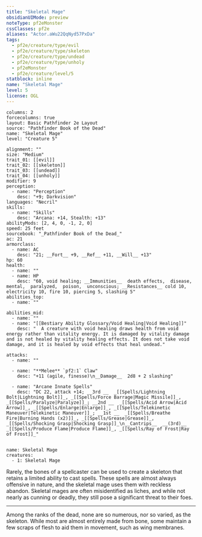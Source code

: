 ```yaml
---
title: "Skeletal Mage"
obsidianUIMode: preview
noteType: pf2eMonster
cssClasses: pf2e
aliases: "Actor.aWu22QqNyd57PxDa" 
tags:
  - pf2e/creature/type/evil
  - pf2e/creature/type/skeleton
  - pf2e/creature/type/undead
  - pf2e/creature/type/unholy
  - pf2eMonster
  - pf2e/creature/level/5
statblock: inline
name: "Skeletal Mage"
level: 5
license: OGL
---
```


```statblock
columns: 2
forcecolumns: true
layout: Basic Pathfinder 2e Layout
source: "Pathfinder Book of the Dead"
name: "Skeletal Mage"
level: "Creature 5"

alignment: ""
size: "Medium"
trait_01: [[evil]]
trait_02: [[skeleton]]
trait_03: [[undead]]
trait_04: [[unholy]]
modifier: 9
perception:
  - name: "Perception"
    desc: "+9; Darkvision"
languages: "Necril"
skills:
  - name: "Skills"
    desc: "Arcana: +14, Stealth: +13"
abilityMods: [2, 4, 0, -1, 2, 0]
speed: 25 feet
sourcebook: "_Pathfinder Book of the Dead_"
ac: 21
armorclass:
  - name: AC
    desc: "21; __Fort__ +9, __Ref__ +11, __Will__ +13"
hp: 60
health:
  - name: ""
  - name: HP
    desc: "60, void healing; __Immunities__  death effects,  disease,  mental,  paralyzed,  poison,  unconscious; __Resistances__ cold 10, electricity 10, fire 10, piercing 5, slashing 5"
abilities_top:
  - name: ""

abilities_mid:
  - name: ""
  - name: "[[Bestiary Ability Glossary/Void Healing|Void Healing]]"
    desc: "  A creature with void healing draws health from void energy rather than vitality energy. It is damaged by vitality damage and is not healed by vitality healing effects. It does not take void damage, and it is healed by void effects that heal undead."

attacks:
  - name: ""

  - name: "**Melee** `pf2:1` Claw"
    desc: "+11 (agile, finesse)\n__Damage__  2d8 + 2 slashing"

  - name: "Arcane Innate Spells"
    desc: "DC 22, attack +14; __3rd __  _[[Spells/Lightning Bolt|Lightning Bolt]]_, _[[Spells/Force Barrage|Magic Missile]]_, _[[Spells/Paralyze|Paralyze]]_; __2nd __  _[[Spells/Acid Arrow|Acid Arrow]]_, _[[Spells/Enlarge|Enlarge]]_, _[[Spells/Telekinetic Maneuver|Telekinetic Maneuver]]_; __1st __  _[[Spells/Breathe Fire|Burning Hands (x2)]]_, _[[Spells/Grease|Grease]]_, _[[Spells/Shocking Grasp|Shocking Grasp]]_\n__Cantrips__  __(3rd)__ _[[Spells/Produce Flame|Produce Flame]]_, _[[Spells/Ray of Frost|Ray of Frost]]_"
 
```

```encounter-table
name: Skeletal Mage
creatures:
  - 1: Skeletal Mage
```



Rarely, the bones of a spellcaster can be used to create a skeleton that retains a limited ability to cast spells. These spells are almost always offensive in nature, and the skeletal mage uses them with reckless abandon. Skeletal mages are often misidentified as liches, and while not nearly as cunning or deadly, they still pose a significant threat to their foes.

* * *

Among the ranks of the dead, none are so numerous, nor so varied, as the skeleton. While most are almost entirely made from bone, some maintain a few scraps of flesh to aid them in movement, such as wing membranes.
